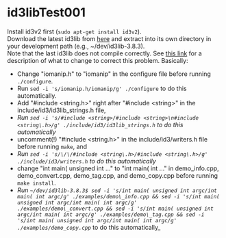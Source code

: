 id3libTest001
=============
Install id3v2 first (`sudo apt-get install id3v2`).<br>
Download the latest id3lib from [here](http://id3lib.sourceforge.net/) and extract into its own directory in your development path (e.g., ~/dev/id3lib-3.8.3).<br>
Note that the last id3lib does not compile correctly. See [this link](http://wiki.awkwardtv.org/wiki/Install_ID3V2) for a description of what to change to correct this problem. Basically:<br>
 * Change "iomanip.h" to "iomanip" in the configure file before running `./configure`.<br>
  * Run `sed -i 's/iomanip.h/iomanip/g' ./configure` to do this automatically.<br>
 * Add "#include \<string.h\>" right after "#include \<string\>" in the include/id3/id3lib_strings.h file,<br>
  * _Run `sed -i 's/#include <string>/#include <string>\n#include <string\.h>/g' ./include/id3/id3lib_strings.h` to do this automatically_<br>
 * uncomment(!) "#include <string.h>" in the include/id3/writers.h file before running `make`, and<br>
  * _Run `sed -i 's/\/\/#include <string\.h>/#include <string\.h>/g' ./include/id3/writers.h` to do this automatically_<br>
 * change "int main( unsigned int ..." to "int main( int ..." in demo\_info.cpp, demo\_convert.cpp, demo\_tag.cpp, and demo\_copy.cpp before running `make install`.<br>
  * _Run `~/dev/id3lib-3.8.3$ sed -i 's/int main( unsigned int argc/int main( int argc/g' ./examples/demo\_info.cpp && sed -i 's/int main( unsigned int argc/int main( int argc/g' ./examples/demo\_convert.cpp && sed -i 's/int main( unsigned int argc/int main( int argc/g' ./examples/demo\_tag.cpp && sed -i 's/int main( unsigned int argc/int main( int argc/g' ./examples/demo_copy.cpp`_ to do this automatically_<br>
